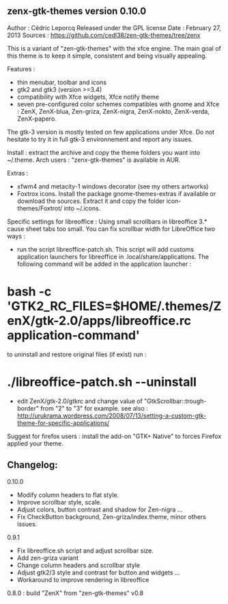 zenx-gtk-themes version 0.10.0
----------------------------

Author : Cédric Leporcq
Released under the GPL license
Date : February 27, 2013
Sources : https://github.com/cedl38/zen-gtk-themes/tree/zenx

This is a variant of "zen-gtk-themes" with the xfce engine.
The main goal of this theme is to keep it simple, consistent and being visually appealing.

Features :
 - thin menubar, toolbar and icons
 - gtk2 and gtk3 (version >=3.4)
 - compatibility with Xfce widgets, Xfce notify theme
 - seven pre-configured color schemes compatibles with gnome and Xfce : ZenX, ZenX-blua, Zen-griza, ZenX-nigra, ZenX-nokto, ZenX-verda, ZenX-papero.

The gtk-3 version is mostly tested on few applications under Xfce. Do not hesitate to try it in full gtk-3 environnement and report any issues.

Install : extract the archive and copy the theme folders you want into ~/.theme.
Arch users : "zenx-gtk-themes" is available in AUR.

Extras :
 - xfwm4 and metacity-1 windows decorator (see my others artworks)
 - Foxtrox icons. Install the package gnome-themes-extras if available or download the sources. Extract it and copy the folder icon-themes/Foxtrot/ into ~/.icons.

Specific settings for libreoffice :
Using small scrollbars in libreoffice 3.* cause sheet tabs too small. You can fix scrollbar width for LibreOffice two ways :
- run the script libreoffice-patch.sh. This script will add customs application launchers for libreoffice in .local/share/applications. The following command will be added in the application launcher :
# bash -c 'GTK2_RC_FILES=$HOME/.themes/ZenX/gtk-2.0/apps/libreoffice.rc application-command'
to uninstall and restore original files (if exist) run :
# ./libreoffice-patch.sh --uninstall
- edit ZenX/gtk-2.0/gtkrc and change value of "GtkScrollbar::trough-border" from "2" to "3" for example.
see also :
http://urukrama.wordpress.com/2008/07/13/setting-a-custom-gtk-theme-for-specific-applications/

Suggest for firefox users : install the add-on "GTK+ Native" to forces Firefox applied your theme.

Changelog:
----------
0.10.0
 - Modify column headers to flat style.
 - Improve scrollbar style, scale.
 - Adjust colors, button contrast and shadow for Zen-nigra ...
 - Fix CheckButton background, Zen-griza/index.theme, minor others issues.

0.9.1
 - Fix libreoffice.sh script and adjust scrollbar size.
 - Add zen-griza variant
 - Change column headers and scrollbar style
 - Adjust gtk2/3 style and contrast for button and widgets ...
 - Workaround to improve rendering in libreoffice

0.8.0 : build "ZenX" from "zen-gtk-themes" v0.8
